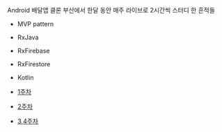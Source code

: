 Android 배달앱 클론
부산에서 한달 동안 매주 라이브로 2시간씩 스터디 한 흔적들

- MVP pattern
- RxJava
- RxFirebase
- RxFirestore
- Kotlin

- [1주차](http://javaexpert.tistory.com/971?category=720102)
- [2주차](http://javaexpert.tistory.com/976?category=720102)
- [3,4주차](http://javaexpert.tistory.com/983?category=720102)

